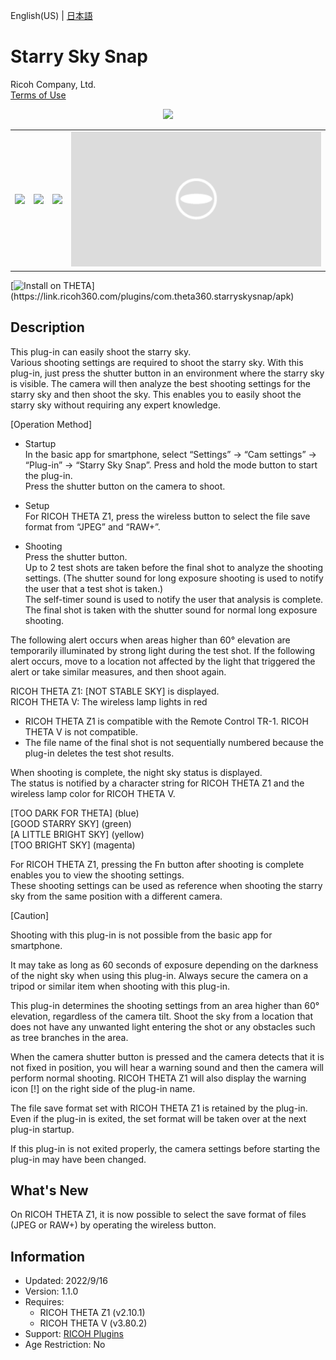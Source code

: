 English(US) | [日本語](README.ja.md)

# Starry Sky Snap

Ricoh Company, Ltd.  
[Terms of Use](https://www.ricoh360.com/terms/plugins/)

<div align="center"><img src="./1.png"><table><tr><td><img src="./2.png"></td><td><img src="./3.png"></td><td><img src="./4.png"></td><td><img src="./5.png"></td></tr></table></div>

[![Install on THETA](https://assets.ricoh360.com/image/upload/v1/front/theta/install-button.svg?)](https://link.ricoh360.com/plugins/com.theta360.starryskysnap/apk)

## Description

<div id="plugin-description">

This plug-in can easily shoot the starry sky.  
Various shooting settings are required to shoot the starry sky. With this plug-in, just press the shutter button in an environment where the starry sky is visible. The camera will then analyze the best shooting settings for the starry sky and then shoot the sky. This enables you to easily shoot the starry sky without requiring any expert knowledge.  

[Operation Method]  

- Startup  
In the basic app for smartphone, select “Settings” → “Cam settings” → “Plug-in” → “Starry Sky Snap”.
Press and hold the mode button to start the plug-in.  
Press the shutter button on the camera to shoot.  

- Setup  
For RICOH THETA Z1, press the wireless button to select the file save format from “JPEG” and “RAW+”.  

- Shooting  
Press the shutter button.  
Up to 2 test shots are taken before the final shot to analyze the shooting settings. (The shutter sound for long exposure shooting is used to notify the user that a test shot is taken.)  
The self-timer sound is used to notify the user that analysis is complete.  
The final shot is taken with the shutter sound for normal long exposure shooting.  

The following alert occurs when areas higher than 60° elevation are temporarily illuminated by strong light during the test shot. If the following alert occurs, move to a location not affected by the light that triggered the alert or take similar measures, and then shoot again.  

RICOH THETA Z1: [NOT STABLE SKY] is displayed.  
RICOH THETA V: The wireless lamp lights in red  

* RICOH THETA Z1 is compatible with the Remote Control TR-1. RICOH THETA V is not compatible.  
* The file name of the final shot is not sequentially numbered because the plug-in deletes the test shot results.  

When shooting is complete, the night sky status is displayed.  
The status is notified by a character string for RICOH THETA Z1 and the wireless lamp color for RICOH THETA V.  

[TOO DARK FOR THETA] (blue)  
[GOOD STARRY SKY] (green)  
[A LITTLE BRIGHT SKY] (yellow)  
[TOO BRIGHT SKY] (magenta)  

For RICOH THETA Z1, pressing the Fn button after shooting is complete enables you to view the shooting settings.  
These shooting settings can be used as reference when shooting the starry sky from the same position with a different camera.  


[Caution]  

Shooting with this plug-in is not possible from the basic app for smartphone.  

It may take as long as 60 seconds of exposure depending on the darkness of the night sky when using this plug-in. Always secure the camera on a tripod or similar item when shooting with this plug-in.  

This plug-in determines the shooting settings from an area higher than 60° elevation, regardless of the camera tilt. Shoot the sky from a location that does not have any unwanted light entering the shot or any obstacles such as tree branches in the area.  

When the camera shutter button is pressed and the camera detects that it is not fixed in position, you will hear a warning sound and then the camera will perform normal shooting. RICOH THETA Z1 will also display the warning icon [!] on the right side of the plug-in name.  

The file save format set with RICOH THETA Z1 is retained by the plug-in. Even if the plug-in is exited, the set format will be taken over at the next plug-in startup.  

If this plug-in is not exited properly, the camera settings before starting the plug-in may have been changed.  

</div>

## What's New

<div id="plugin-whats-new">

On RICOH THETA Z1, it is now possible to select the save format of files (JPEG or RAW+) by operating the wireless button.

</div>

## Information

- Updated: 2022/9/16
- Version: 1.1.0
- Requires:
  - RICOH THETA Z1 (v2.10.1)
  - RICOH THETA V (v3.80.2)
- Support: [RICOH Plugins](https://support.ricoh360.com/)
- Age Restriction: No
